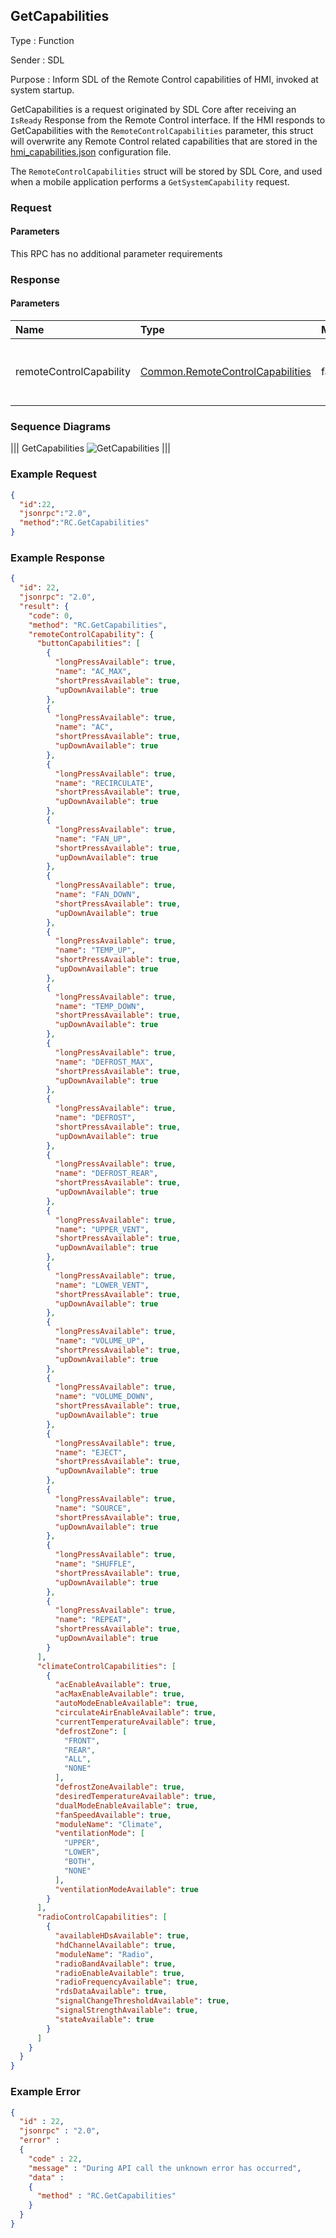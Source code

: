 ## GetCapabilities

Type
: Function

Sender
: SDL

Purpose
: Inform SDL of the Remote Control capabilities of HMI, invoked at system startup.

GetCapabilities is a request originated by SDL Core after receiving an `IsReady` Response from the Remote Control interface. If the HMI responds to GetCapabilities with the `RemoteControlCapabilities` parameter, this struct will overwrite any Remote Control related capabilities that are stored in the [hmi_capabilities.json](https://github.com/smartdevicelink/sdl_core/blob/master/src/appMain/hmi_capabilities.json) configuration file.

The `RemoteControlCapabilities` struct will be stored by SDL Core, and used when a mobile application performs a `GetSystemCapability` request.
### Request

#### Parameters

This RPC has no additional parameter requirements

### Response

#### Parameters

|Name|Type|Mandatory|Additional|
|:---|:---|:--------|:---------|
|remoteControlCapability|[Common.RemoteControlCapabilities](../../common/structs/#remotecontrolcapabilities)|false|See RemoteControlCapabilities, all available RC modules and buttons shall be returned|

### Sequence Diagrams

|||
GetCapabilities
![GetCapabilities](assets/IsReady_GetCapabilities.png)
|||

### Example Request

```json
{
  "id":22,
  "jsonrpc":"2.0",
  "method":"RC.GetCapabilities"
}
```

### Example Response

```json
{
  "id": 22,
  "jsonrpc": "2.0",
  "result": {
    "code": 0,
    "method": "RC.GetCapabilities",
    "remoteControlCapability": {
      "buttonCapabilities": [
        {
          "longPressAvailable": true,
          "name": "AC_MAX",
          "shortPressAvailable": true,
          "upDownAvailable": true
        },
        {
          "longPressAvailable": true,
          "name": "AC",
          "shortPressAvailable": true,
          "upDownAvailable": true
        },
        {
          "longPressAvailable": true,
          "name": "RECIRCULATE",
          "shortPressAvailable": true,
          "upDownAvailable": true
        },
        {
          "longPressAvailable": true,
          "name": "FAN_UP",
          "shortPressAvailable": true,
          "upDownAvailable": true
        },
        {
          "longPressAvailable": true,
          "name": "FAN_DOWN",
          "shortPressAvailable": true,
          "upDownAvailable": true
        },
        {
          "longPressAvailable": true,
          "name": "TEMP_UP",
          "shortPressAvailable": true,
          "upDownAvailable": true
        },
        {
          "longPressAvailable": true,
          "name": "TEMP_DOWN",
          "shortPressAvailable": true,
          "upDownAvailable": true
        },
        {
          "longPressAvailable": true,
          "name": "DEFROST_MAX",
          "shortPressAvailable": true,
          "upDownAvailable": true
        },
        {
          "longPressAvailable": true,
          "name": "DEFROST",
          "shortPressAvailable": true,
          "upDownAvailable": true
        },
        {
          "longPressAvailable": true,
          "name": "DEFROST_REAR",
          "shortPressAvailable": true,
          "upDownAvailable": true
        },
        {
          "longPressAvailable": true,
          "name": "UPPER_VENT",
          "shortPressAvailable": true,
          "upDownAvailable": true
        },
        {
          "longPressAvailable": true,
          "name": "LOWER_VENT",
          "shortPressAvailable": true,
          "upDownAvailable": true
        },
        {
          "longPressAvailable": true,
          "name": "VOLUME_UP",
          "shortPressAvailable": true,
          "upDownAvailable": true
        },
        {
          "longPressAvailable": true,
          "name": "VOLUME_DOWN",
          "shortPressAvailable": true,
          "upDownAvailable": true
        },
        {
          "longPressAvailable": true,
          "name": "EJECT",
          "shortPressAvailable": true,
          "upDownAvailable": true
        },
        {
          "longPressAvailable": true,
          "name": "SOURCE",
          "shortPressAvailable": true,
          "upDownAvailable": true
        },
        {
          "longPressAvailable": true,
          "name": "SHUFFLE",
          "shortPressAvailable": true,
          "upDownAvailable": true
        },
        {
          "longPressAvailable": true,
          "name": "REPEAT",
          "shortPressAvailable": true,
          "upDownAvailable": true
        }
      ],
      "climateControlCapabilities": [
        {
          "acEnableAvailable": true,
          "acMaxEnableAvailable": true,
          "autoModeEnableAvailable": true,
          "circulateAirEnableAvailable": true,
          "currentTemperatureAvailable": true,
          "defrostZone": [
            "FRONT",
            "REAR",
            "ALL",
            "NONE"
          ],
          "defrostZoneAvailable": true,
          "desiredTemperatureAvailable": true,
          "dualModeEnableAvailable": true,
          "fanSpeedAvailable": true,
          "moduleName": "Climate",
          "ventilationMode": [
            "UPPER",
            "LOWER",
            "BOTH",
            "NONE"
          ],
          "ventilationModeAvailable": true
        }
      ],
      "radioControlCapabilities": [
        {
          "availableHDsAvailable": true,
          "hdChannelAvailable": true,
          "moduleName": "Radio",
          "radioBandAvailable": true,
          "radioEnableAvailable": true,
          "radioFrequencyAvailable": true,
          "rdsDataAvailable": true,
          "signalChangeThresholdAvailable": true,
          "signalStrengthAvailable": true,
          "stateAvailable": true
        }
      ]
    }
  }
}
```
### Example Error

```json
{
  "id" : 22,
  "jsonrpc" : "2.0",
  "error" :
  {
    "code" : 22,
    "message" : "During API call the unknown error has occurred",
    "data" :
    {
      "method" : "RC.GetCapabilities"
    }
  }
}
```

